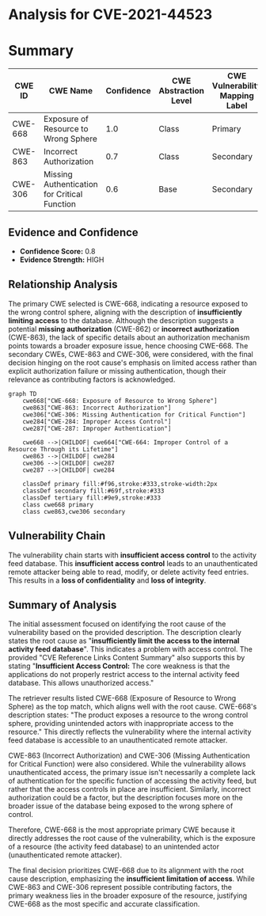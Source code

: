 # Analysis for CVE-2021-44523

# Summary
| CWE ID | CWE Name | Confidence | CWE Abstraction Level | CWE Vulnerability Mapping Label | CWE-Vulnerability Mapping Notes |
|---|---|---|---|---|---|
| CWE-668 | Exposure of Resource to Wrong Sphere | 1.0 | Class | Primary | Allowed |
| CWE-863 | Incorrect Authorization | 0.7 | Class | Secondary | Allowed-with-Review |
| CWE-306 | Missing Authentication for Critical Function | 0.6 | Base | Secondary | Allowed |

## Evidence and Confidence

*   **Confidence Score:** 0.8
*   **Evidence Strength:** HIGH

## Relationship Analysis
The primary CWE selected is CWE-668, indicating a resource exposed to the wrong control sphere, aligning with the description of **insufficiently limiting access** to the database. Although the description suggests a potential **missing authorization** (CWE-862) or **incorrect authorization** (CWE-863), the lack of specific details about an authorization mechanism points towards a broader exposure issue, hence choosing CWE-668. The secondary CWEs, CWE-863 and CWE-306, were considered, with the final decision hinging on the root cause's emphasis on limited access rather than explicit authorization failure or missing authentication, though their relevance as contributing factors is acknowledged.

```mermaid
graph TD
    cwe668["CWE-668: Exposure of Resource to Wrong Sphere"]
    cwe863["CWE-863: Incorrect Authorization"]
    cwe306["CWE-306: Missing Authentication for Critical Function"]
    cwe284["CWE-284: Improper Access Control"]
    cwe287["CWE-287: Improper Authentication"]
    
    cwe668 -->|CHILDOF| cwe664["CWE-664: Improper Control of a Resource Through its Lifetime"]
    cwe863 -->|CHILDOF| cwe284
    cwe306 -->|CHILDOF| cwe287
    cwe287 -->|CHILDOF| cwe284
    
    classDef primary fill:#f96,stroke:#333,stroke-width:2px
    classDef secondary fill:#69f,stroke:#333
    classDef tertiary fill:#9e9,stroke:#333
    class cwe668 primary
    class cwe863,cwe306 secondary
```

## Vulnerability Chain
The vulnerability chain starts with **insufficient access control** to the activity feed database. This **insufficient access control** leads to an unauthenticated remote attacker being able to read, modify, or delete activity feed entries. This results in a **loss of confidentiality** and **loss of integrity**.

## Summary of Analysis
The initial assessment focused on identifying the root cause of the vulnerability based on the provided description. The description clearly states the root cause as "**insufficiently limit the access to the internal activity feed database**". This indicates a problem with access control. The provided "CVE Reference Links Content Summary" also supports this by stating "**Insufficient Access Control:** The core weakness is that the applications do not properly restrict access to the internal activity feed database. This allows unauthorized access."

The retriever results listed CWE-668 (Exposure of Resource to Wrong Sphere) as the top match, which aligns well with the root cause. CWE-668's description states: "The product exposes a resource to the wrong control sphere, providing unintended actors with inappropriate access to the resource." This directly reflects the vulnerability where the internal activity feed database is accessible to an unauthenticated remote attacker.

CWE-863 (Incorrect Authorization) and CWE-306 (Missing Authentication for Critical Function) were also considered. While the vulnerability allows unauthenticated access, the primary issue isn't necessarily a complete lack of authentication for the specific function of accessing the activity feed, but rather that the access controls in place are insufficient. Similarly, incorrect authorization could be a factor, but the description focuses more on the broader issue of the database being exposed to the wrong sphere of control.

Therefore, CWE-668 is the most appropriate primary CWE because it directly addresses the root cause of the vulnerability, which is the exposure of a resource (the activity feed database) to an unintended actor (unauthenticated remote attacker).

The final decision prioritizes CWE-668 due to its alignment with the root cause description, emphasizing the **insufficient limitation of access**. While CWE-863 and CWE-306 represent possible contributing factors, the primary weakness lies in the broader exposure of the resource, justifying CWE-668 as the most specific and accurate classification.